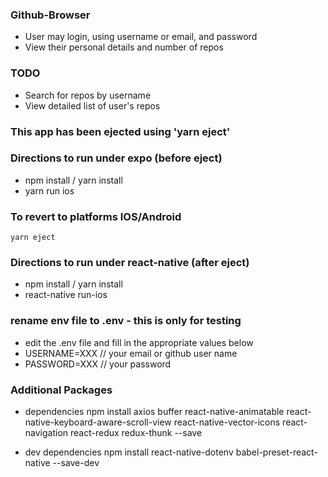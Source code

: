 ### Github-Browser
- User may login, using username or email, and password
- View their personal details and number of repos

### TODO
- Search for repos by username
- View detailed list of user's repos

### This app has been ejected using 'yarn eject'
### Directions to run under expo (before eject)
- npm install / yarn install
- yarn run ios

### To revert to platforms IOS/Android
```yarn eject```

### Directions to run under react-native (after eject)
- npm install / yarn install
- react-native run-ios


### rename env file to .env - this is only for testing
- edit the .env file and fill in the appropriate values below
- USERNAME=XXX  // your email or github user name
- PASSWORD=XXX  // your password

### Additional Packages
- dependencies
npm install axios buffer react-native-animatable react-native-keyboard-aware-scroll-view react-native-vector-icons react-navigation react-redux redux-thunk --save

- dev dependencies
npm install react-native-dotenv babel-preset-react-native --save-dev
